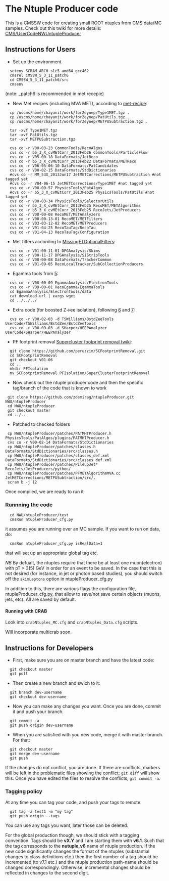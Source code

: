 The Ntuple Producer code
========================
This is a CMSSW code for creating small ROOT ntuples from CMS data/MC samples.
Check out this twiki for more details: [CMS/UserCodeNWUntupleProducer][1]

Instructions for Users
---------------------
 * Set up the environment
```
  setenv SCRAM_ARCH slc5_amd64_gcc462
  cmsrel CMSSW_5_3_11_patch6
  cd CMSSW_5_3_11_patch6/src
  cmsenv
```
(note: _patch6 is recommended in met recepie)

 * New Met recipes (including MVA MET), according to [met-recipe][9]:
```
  cp /uscms/home/chayanit/work/forZeynep/Type1MET.tgz .
  cp /uscms/home/chayanit/work/forZeynep/PatUtils.tgz .
  cp /uscms/home/chayanit/work/forZeynep/METPUSubtraction.tgz .

  tar -xvf Type1MET.tgz
  tar -xvf PatUtils.tgz
  tar -xvf METPUSubtraction.tgz

  cvs co -r V00-03-23 CommonTools/RecoAlgos 
  cvs co -r b5_3_X_cvMEtCorr_2013Feb26 CommonTools/ParticleFlow
  cvs co -r V05-00-18 DataFormats/JetReco
  cvs co -r b5_3_X_cvMEtCorr_2013Feb22 DataFormats/METReco 
  cvs co -r V06-05-06-10 DataFormats/PatCandidates
  cvs co -r V00-02-15 DataFormats/StdDictionaries
  #cvs co -r MM_53X_2013Jun17 JetMETCorrections/METPUSubtraction #not tagged yet
  #cvs co -r V04-06-15 JetMETCorrections/Type1MET #not tagged yet
  cvs co -r V08-09-57 PhysicsTools/PatAlgos
  #cvs co -r b5_3_X_cvMEtCorr_2013Feb25 PhysicsTools/PatUtils #not tagged yet
  cvs co -r V00-03-34 PhysicsTools/SelectorUtils
  cvs co -r b5_3_X_cvMEtCorr_2013Feb25 RecoMET/METAlgorithms
  cvs co -r b5_3_X_cvMEtCorr_2013Feb25 RecoJets/JetProducers 
  cvs co -r V00-00-08 RecoMET/METAnalyzers 
  cvs co -r V00-00-13-01 RecoMET/METFilters 
  cvs co -r V03-03-12-02 RecoMET/METProducers
  cvs co -r V01-04-25 RecoTauTag/RecoTau 
  cvs co -r V01-04-13 RecoTauTag/Configuration
```
 * Met filters according to [MissingETOptionalFilters][4]:
```
  cvs co -r V01-00-11-01 DPGAnalysis/Skims
  cvs co -r V00-11-17 DPGAnalysis/SiStripTools
  cvs co -r V00-00-08 DataFormats/TrackerCommon
  cvs co -r V01-09-05 RecoLocalTracker/SubCollectionProducers
```

 * Egamma tools from [5]:
```
  cvs co -r V00-00-09 EgammaAnalysis/ElectronTools
  cvs co -r V09-00-01 RecoEgamma/EgammaTools
  cd EgammaAnalysis/ElectronTools/data
  cat download.url | xargs wget
  cd ../../../
```

 * Extra code (for boosted Z->ee isolation), following [6] and [7]:
```
  cvs co -r V00-02-03 -d TSWilliams/BstdZeeTools  UserCode/TSWilliams/BstdZee/BstdZeeTools
  cvs co -r V00-09-03 -d SHarper/HEEPAnalyzer UserCode/SHarper/HEEPAnalyzer 
```

 * PF footprint removal [Supercluster footprint removal twiki][8]:
```
  git clone https://github.com/peruzzim/SCFootprintRemoval.git
  cd SCFootprintRemoval
  git checkout V01-06
  cd ..
  mkdir PFIsolation
  mv SCFootprintRemoval PFIsolation/SuperClusterFootprintRemoval
```

 * Now check out the ntuple producer code and then the specific tag/branch of the code that is known to work
```
 git clone https://github.com/zdemirag/ntupleProducer.git  NWU/ntupleProducer
 cd NWU/ntupleProducer
 git checkout master 
 cd ../..
```

 * Patched to checked folders
```
 cp NWU/ntupleProducer/patches/PATMHTProducer.h PhysicsTools/PatAlgos/plugins/PATMHTProducer.h 
 cvs co -r V00-02-14 DataFormats/StdDictionaries
 cp NWU/ntupleProducer/patches/classes.h DataFormats/StdDictionaries/src/classes.h
 cp NWU/ntupleProducer/patches/classes_def.xml DataFormats/StdDictionaries/src/classes_def.xml
 cp NWU/ntupleProducer/patches/PileupJet* RecoJets/JetProducers/python/
 cp NWU/ntupleProducer/patches/PFMETAlgorithmMVA.cc JetMETCorrections/METPUSubtraction/src/. 
 scram b -j 12
```

Once compiled, we are ready to run it
### Runnning the code
```
  cd NWU/ntupleProducer/test
  cmsRun ntupleProducer_cfg.py
```
it assumes you are running over an MC sample. If you want to run on data, do:
```
  cmsRun ntupleProducer_cfg.py isRealData=1
``` 
that will set up an appropriate global tag etc.

*NB* 
By defualt, the ntuples require that there be at least one muon(electron) with pT > 3(5) GeV in order for an event to be saved. 
In the case that this is not desired (for instance, in jet or photon based studies), 
you should switch off the ```skimLeptons``` option in ntupleProducer_cfg.py

In addition to this, there are various flags the configuration file, ntupleProducer_cfg.py, that allow to save/not save certain objects (muons, jets, etc). All are saved by default.  

#### Running with CRAB
Look into ```crabNtuples_MC.cfg``` and ```crabNtuples_Data.cfg``` scripts.

Will incorporate multicrab soon.

Instructions for Developers
--------------------------

 * First, make sure you are on master branch and have the latest code:
```
  git checkout master
  git pull
```

 * Then create a new branch and swich to it:
```
  git branch dev-username
  git checkout dev-username
```

 * Now you can make any changes you want. Once you are done, commit it and push your branch.
```
  git commit -a
  git push origin dev-username
```

 * When you are satisfied with you new code, merge it with master branch. For that:
```
  git checkout master
  git merge dev-username
  git push
```

If the changes do not conflict, you are done. 
If there are conflicts, markers will be left in the problematic files showing the conflict; `git diff` will show this. 
Once you have edited the files to resolve the conflicts, `git commit -a`.
 
### Tagging policy
At any time you can tag your code, and push your tags to remote:
```
  git tag -a test1 -m "my tag"
  git push origin --tags
```
You can use any tags you want, later those can be deleted.

For the global production though, we should stick with a tagging convention.
Tags should be **vX.Y** and I am starting them with **v6.1**. Such that the tag corresponds to the **nutuple_v6** name 
of ntuple production. 
If the new code significantly changes the format of the ntuples (substantial changes to class definitions etc.) then the first number of a tag should be incremented 
(to v7.1 etc.) and the ntuple production path-name should be changed correspondingly.  Otherwise, incremental changes should be reflected in changes to the second digit.


[1]: https://twiki.cern.ch/twiki/bin/view/CMS/UserCodeNWUntupleProducer
[2]: https://twiki.cern.ch/twiki/bin/view/CMSPublic/WorkBookMetAnalysis
[3]: https://twiki.cern.ch/twiki/bin/view/CMSPublic/SWGuideMETRecipe53X
[4]: https://twiki.cern.ch/twiki/bin/view/CMS/MissingETOptionalFilters
[5]: https://twiki.cern.ch/twiki/bin/view/CMS/MultivariateElectronIdentification
[6]: https://twiki.cern.ch/twiki/bin/viewauth/CMS/BoostedZToEEModIso
[7]: https://twiki.cern.ch/twiki/bin/view/CMS/HEEPSelector
[8]: https://twiki.cern.ch/twiki/bin/viewauth/CMS/SuperClusterFootprintRemoval
[9]: https://twiki.cern.ch/twiki/bin/viewauth/CMS/SamplesForMETJINST